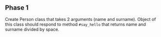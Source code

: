 ## Phase 1

Create Person class that takes 2 arguments (name and surname). Object of this class
should respond to method `#say_hello` that returns name and surname divided by space.
